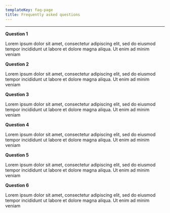 ```yaml
---
templateKey: faq-page
title: Frequently asked questions
---
```

****

**Question 1**

Lorem ipsum dolor sit amet, consectetur adipiscing elit, sed do eiusmod tempor incididunt ut labore et dolore magna aliqua. Ut enim ad minim veniam

**Question 2**

Lorem ipsum dolor sit amet, consectetur adipiscing elit, sed do eiusmod tempor incididunt ut labore et dolore magna aliqua. Ut enim ad minim veniam

**Question 3**

Lorem ipsum dolor sit amet, consectetur adipiscing elit, sed do eiusmod tempor incididunt ut labore et dolore magna aliqua. Ut enim ad minim veniam

**Question 4**

Lorem ipsum dolor sit amet, consectetur adipiscing elit, sed do eiusmod tempor incididunt ut labore et dolore magna aliqua. Ut enim ad minim veniam

**Question 5**

Lorem ipsum dolor sit amet, consectetur adipiscing elit, sed do eiusmod tempor incididunt ut labore et dolore magna aliqua. Ut enim ad minim veniam

**Question 6**

Lorem ipsum dolor sit amet, consectetur adipiscing elit, sed do eiusmod tempor incididunt ut labore et dolore magna aliqua. Ut enim ad minim veniam
